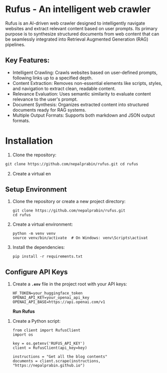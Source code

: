 # Rufus - An intelligent web crawler

Rufus is an AI-driven web crawler designed to intelligently navigate websites and extract relevant content based on user prompts. Its primary purpose is to synthesize structured documents from web content that can be seamlessly integrated into Retrieval Augmented Generation (RAG) pipelines.

## Key Features:

- Intelligent Crawling: Crawls websites based on user-defined prompts, following links up to a specified depth.
- Content Extraction: Removes non-essential elements like scripts, styles, and navigation to extract clean, readable content.
- Relevance Evaluation: Uses semantic similarity to evaluate content relevance to the user's prompt.
- Document Synthesis: Organizes extracted content into structured documents ready for RAG systems.
- Multiple Output Formats: Supports both markdown and JSON output formats.

# Installation

1.  Clone the repository:

```html
git clone https://github.com/nepalprabin/rufus.git cd rufus
```

2.  Create a virtual en

## **Setup Environment**

1.  Clone the repository or create a new project directory:

    ```
    git clone https://github.com/nepalprabin/rufus.git
    cd rufus
    ```

2.  Create a virtual environment:

    ```
    python -m venv venv
    source venv/bin/activate  # On Windows: venv\Scripts\activat
    ```

3.  Install the dependencies:

    ```
    pip install -r requirements.txt
    ```

## **Configure API Keys**

1.  Create a **`.env`** file in the project root with your API keys:

    ```
    HF_TOKEN=your_huggingface_token
    OPENAI_API_KEY=your_openai_api_key
    OPENAI_API_BASE=https://api.openai.com/v1
    ```

    **Run Rufus**

<!-- -->

1.  Create a Python script:

    ```
    from client import RufusClient
    import os

    key = os.getenv('RUFUS_API_KEY')
    client = RufusClient(api_key=key)

    instructions = "Get all the blog contents"
    documents = client.scrape(instructions, "https://nepalprabin.github.io")
    ```
